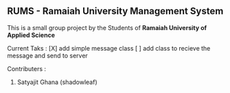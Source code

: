 ## RUMS - Ramaiah University Management System

This is a small group project by the Students of **Ramaiah University of Applied Science**

Current Taks : 
[X] add simple message class
[ ] add class to recieve the message and send to server

Contributers : 

1.  Satyajit Ghana (shadowleaf)
